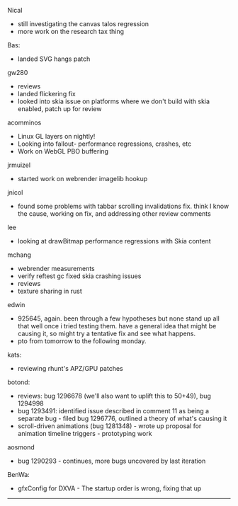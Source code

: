 Nical
* still investigating the canvas talos regression
* more work on the research tax thing



Bas:
* landed SVG hangs patch



gw280
* reviews
* landed flickering fix
* looked into skia issue on platforms where we don't build with skia enabled, patch up for review



acomminos
* Linux GL layers on nightly!
* Looking into fallout- performance regressions, crashes, etc
* Work on WebGL PBO buffering



jrmuizel
* started work on webrender imagelib hookup



jnicol
* found some problems with tabbar scrolling invalidations fix. think I know the cause, working on fix, and addressing other review comments



lee
* looking at drawBitmap performance regressions with Skia content



mchang
* webrender measurements
* verify reftest gc fixed skia crashing issues
* reviews
* texture sharing in rust



edwin
* 925645, again. been through a few hypotheses but none stand up all that well once i tried testing them. have a general idea that might be causing it, so might try a tentative fix and see what happens.
* pto from tomorrow to the following monday.



kats:
* reviewing rhunt's APZ/GPU patches



botond:
  - reviews: bug 1296678 (we'll also want to uplift this to 50+49), bug 1294998
  - bug 1293491: identified issue described in comment 11 as being a separate bug
          - filed bug 1296776, outlined a theory of what's causing it
  - scroll-driven animations (bug 1281348)
          - wrote up proposal for animation timeline triggers
          - prototyping work



aosmond
* bug 1290293 - continues, more bugs uncovered by last iteration



BenWa:
* gfxConfig for DXVA - The startup order is wrong, fixing that up

________________


